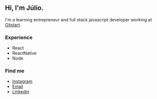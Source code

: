 ## Hi, I'm Júlio.

I'm a learning entrepreneur and full stack javascript developer working at [Gitstart](https://www.gitstart.com).

### Experience
- React
- ReactNative
- Node

### Find me

- [Instagram](https://instagram.com/juliopiubello)
- [Email](mailto:juliopiubellow@gmail.com)
- [Linkedin](https://www.linkedin.com/in/j%C3%BAlio-piubello-295871100/)
